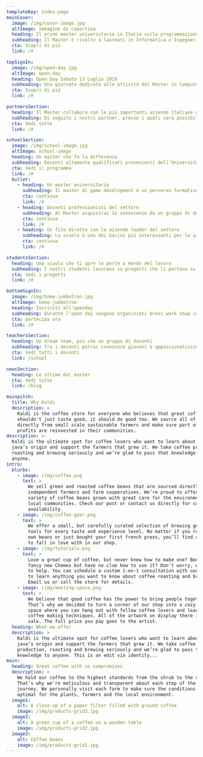 ```yaml
---
templateKey: index-page
mainCover:
  image: /img/cover-image.jpg
  altImage: immagine di copertina
  heading: Il primo master universitario in Italia sulla programmazione dei videogames
  subheading: Il Master è rivolto a laureati in Informatica o Ingegneria Informatica e si propone di formare programmatori di applicazioni videoludiche e multimediali interattive, focalizzandosi sulle tecnologie più recenti.
  cta: Scopri di più
  link: /#

topSignIn:
  image: /img/open-day.jpg
  altImage: open-day
  heading: Open Day Sabato 13 Luglio 2019
  subheading: Una giornata dedicata alle attività del Master in Computer Game Development, presso Sala Verde Dipartimento di Informatica Università degli Studi di Verona Strada le Grazie 15, Verona.
  cta: Scopri di più
  link: /#

partnersSection:
  heading: Il Master collabora con le più importanti aziende italiane del settore videoludico
  subheading: Di seguito i nostri partner, presso i quali sarà possibile effettuare uno stage - obbligatorio e garantito - alla fine del percorso di formazione.
  cta: Vedi tutte
  link: /#

schoolSection:
  image: /img/school-image.jpg
  altImage: school-image
  heading: Un master che fa la differenza
  subheading: Docenti altamente qualificati provenienti dell’Università di Verona e dall’industria vi seguiranno durante il vostro percorso
  cta: Vedi il programma
  link: /#
  bullet:
    - heading: Un master universitario
      subheading: Il master di game development è un percorso formativo di livello universitario
      cta: continua
      link: /#
    - heading: Docenti professionisti del settore
      subheading: Al Master acquisirai le conoscenze da un gruppo di docenti professionisti del game development
      cta: continua
      link: /#
    - heading: Un filo diretto con le aziende leader del settore
      subheading: La scuola è uno dei bacini più interessanti per le aziende di questo settore
      cta: continua
      link: /#

studentsSection:
  heading: Una scuola che ti apre le porte a mondo del lavoro
  subheading: I nostri studenti lavorano su progetti che li portano su strade diverse
  cta: Vedi i progetti
  link: /#

bottomSignIn:
  image: /img/home-jumbotron.jpg
  altImage: home-jumbotron
  heading: Iscriviti all'openday
  subheading: Durante l'open day vengono organizzati brevi work shop con i ragazzi del master che ti aiuteranno a creare il tuo primo gioco
  cta: partecipa ora
  link: /#

teachersSection:
  heading: Un dream team, più che un gruppo di docenti
  subheading: Tra i docenti potrai conoscere giavani e appassionatissimi  universitari ma anche professionisti del settore sempre aggiornati sulle nuove tecnologie
  cta: Vedi tutti i docenti
  link: /school

newsSection:
  heading: Le ultime dal master
  cta: Vedi tutte
  link: /blog

mainpitch:
  title: Why Kaldi
  description: >
    Kaldi is the coffee store for everyone who believes that great coffee
    shouldn't just taste good, it should do good too. We source all of our beans
    directly from small scale sustainable farmers and make sure part of the
    profits are reinvested in their communities.
description: >-
  Kaldi is the ultimate spot for coffee lovers who want to learn about their
  java’s origin and support the farmers that grew it. We take coffee production,
  roasting and brewing seriously and we’re glad to pass that knowledge to
  anyone.
intro:
  blurbs:
    - image: /img/coffee.png
      text: >
        We sell green and roasted coffee beans that are sourced directly from
        independent farmers and farm cooperatives. We’re proud to offer a
        variety of coffee beans grown with great care for the environment and
        local communities. Check our post or contact us directly for current
        availability.
    - image: /img/coffee-gear.png
      text: >
        We offer a small, but carefully curated selection of brewing gear and
        tools for every taste and experience level. No matter if you roast your
        own beans or just bought your first french press, you’ll find a gadget
        to fall in love with in our shop.
    - image: /img/tutorials.png
      text: >
        Love a great cup of coffee, but never knew how to make one? Bought a
        fancy new Chemex but have no clue how to use it? Don't worry, we’re here
        to help. You can schedule a custom 1-on-1 consultation with our baristas
        to learn anything you want to know about coffee roasting and brewing.
        Email us or call the store for details.
    - image: /img/meeting-space.png
      text: >
        We believe that good coffee has the power to bring people together.
        That’s why we decided to turn a corner of our shop into a cozy meeting
        space where you can hang out with fellow coffee lovers and learn about
        coffee making techniques. All of the artwork on display there is for
        sale. The full price you pay goes to the artist.
  heading: What we offer
  description: >
    Kaldi is the ultimate spot for coffee lovers who want to learn about their
    java’s origin and support the farmers that grew it. We take coffee
    production, roasting and brewing seriously and we’re glad to pass that
    knowledge to anyone. This is an edit via identity...
main:
  heading: Great coffee with no compromises
  description: >
    We hold our coffee to the highest standards from the shrub to the cup.
    That’s why we’re meticulous and transparent about each step of the coffee’s
    journey. We personally visit each farm to make sure the conditions are
    optimal for the plants, farmers and the local environment.
  image1:
    alt: A close-up of a paper filter filled with ground coffee
    image: /img/products-grid3.jpg
  image2:
    alt: A green cup of a coffee on a wooden table
    image: /img/products-grid2.jpg
  image3:
    alt: Coffee beans
    image: /img/products-grid1.jpg
---
```

